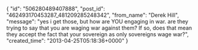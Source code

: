  {
   "id": "506280489407888",
   "post_id": "462493170453287_481209285248342",
   "from_name": "Derek Hill",
   "message": "yes i get those, but how are YOU engaging in war. are they trying to say that you are waging war against them? If so, does that mean they accept the fact that your sovereign as only sovereigns wage war?",
   "created_time": "2013-04-25T05:18:36+0000"
 }
